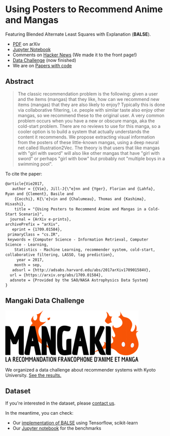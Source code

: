 # Using Posters to Recommend Anime and Mangas  

Featuring Blended Alternate Least Squares with Explanation (**BALSE**).

- [PDF](https://arxiv.org/abs/1709.01584) on arXiv
- [Jupyter Notebook](https://github.com/mangaki/notebooks/blob/master/Balse%203.ipynb)
- Comments on [Hacker News](https://news.ycombinator.com/item?id=15203024) (We made it to the front page!)
- [Data Challenge](http://research.mangaki.fr/2017/07/18/mangaki-data-challenge-en/) (now finished)
- We are on [Papers with code](https://paperswithcode.com/paper/using-posters-to-recommend-anime-and-mangas)

## Abstract

> The classic recommendation problem is the following: given a user and the items (mangas) that they like, how can we recommend new items (mangas) that they are also likely to enjoy? Typically this is done via collaborative filtering, i.e. people with similar taste also enjoy other mangas, so we recommend these to the original user.
A very common problem occurs when you have a new or obscure manga, aka the cold-start problem. There are no reviews to use for this manga, so a cooler option is to build a system that actually understands the content it recommends. We propose extracting visual information from the posters of these little-known mangas, using a deep neural net called Illustration2Vec. The theory is that users that like mangas with "girl with sword" will also like other mangas that have "girl with sword" or perhaps "girl with bow" but probably not "multiple boys in a swimming pool".

To cite the paper:

    @article{Vie2017,
       author = {{Vie}, Jill-J{\^e}nn and {Yger}, Florian and {Lahfa}, Ryan and {Clement}, Basile and 
        {Cocchi}, K{\'e}vin and {Chalumeau}, Thomas and {Kashima}, Hisashi},
        title = "{Using Posters to Recommend Anime and Mangas in a Cold-Start Scenario}",
      journal = {ArXiv e-prints},
    archivePrefix = "arXiv",
       eprint = {1709.01584},
     primaryClass = "cs.IR",
     keywords = {Computer Science - Information Retrieval, Computer Science - Learning,
        Statistics - Machine Learning, recommender system, cold-start, collaborative filtering, LASSO, tag prediction},
         year = 2017,
        month = sep,
       adsurl = {http://adsabs.harvard.edu/abs/2017arXiv170901584V},
      url = {https://arxiv.org/abs/1709.01584},
      adsnote = {Provided by the SAO/NASA Astrophysics Data System}
    }

## Mangaki Data Challenge

[![](mangaki.png)](http://research.mangaki.fr/2017/07/18/mangaki-data-challenge-en/)

We organized a data challenge about recommender systems with Kyoto University. [See the results.](https://research.mangaki.fr/2017/10/08/mangaki-data-challenge-winners-en/)

## Dataset

If you're interested in the dataset, please [contact us](jj@mangaki.fr).

In the meantime, you can check:

- Our [implementation of BALSE](https://github.com/mangaki/mangaki/blob/master/mangaki/mangaki/algo/balse.py) using Tensorflow, scikit-learn
- Our [Jupyter notebook](https://github.com/mangaki/notebooks/blob/master/Balse%203.ipynb) for the benchmarks
